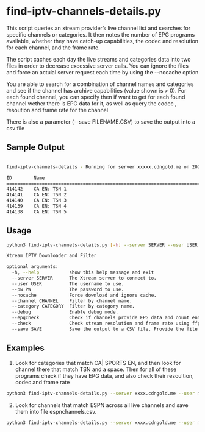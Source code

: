 # find-iptv-channels-details.py

This script queries an xtream provider’s live channel list and searches for specific channels or categories. It then notes the number of EPG programs available, whether they have catch-up capabilities, the codec and resolution for each channel, and the frame rate.

The script caches each day the live streams and categories data into two files in order to decrease excessive server calls.  You can ignore the files and force an actuial server request each time by using the --nocache option  

You are able to search for a combination of channel names and categories and see if the channel has archive capabilities (value shown is > 0). For each found channel, you can specify then if want to get for each found channel wether there is EPG data for it, as well as query the codec , resoution and frame rate for the channel

There is also a parameter (--save FILENAME.CSV) to save the output into a csv file  

## Sample Output

```bash

find-iptv-channels-details - Running for server xxxxx.cdngold.me on 2025-01-05 17:21

ID        Name                                                         Category                                Archive EPG  Codec   Resolution     Frame     
========================================================================================================================================================
414142    CA EN: TSN 1                                                 CA| SPORTS EN                           0       166  h264    1920x1080      30        
414141    CA EN: TSN 2                                                 CA| SPORTS EN                           0       139  h264    1920x1080      60        
414140    CA EN: TSN 3                                                 CA| SPORTS EN                           0       158  h264    960x540        60        
414139    CA EN: TSN 4                                                 CA| SPORTS EN                           0       169  h264    1280x720       30        
414138    CA EN: TSN 5                                                 CA| SPORTS EN                           0       166  h264    960x540        60        
```

## Usage

```bash
python3 find-iptv-channels-details.py [-h] --server SERVER --user USER --pw PW [--nocache] [--channel CHANNEL] [--category CATEGORY] [--debug] [--epgcheck] [--check] [--save SAVE]

Xtream IPTV Downloader and Filter

optional arguments:
  -h, --help           show this help message and exit
  --server SERVER      The Xtream server to connect to.
  --user USER          The username to use.
  --pw PW              The password to use.
  --nocache            Force download and ignore cache.
  --channel CHANNEL    Filter by channel name.
  --category CATEGORY  Filter by category name.
  --debug              Enable debug mode.
  --epgcheck           Check if channels provide EPG data and count entries.
  --check              Check stream resolution and frame rate using ffprobe.
  --save SAVE          Save the output to a CSV file. Provide the file name.
```

## Examples

1. Look for categories that match CA| SPORTS EN, and then look for channel there that match TSN and a space.  Then for all of these programs check if they have EPG data, and also check their resoultion, codec and frame rate
```bash
python3 find-iptv-channels-details.py --server xxxx.cdngold.me --user myusername --pw  secret --category "CA| SPORTS EN" --channel "TSN "  --check  --epgcheck
```

2. Look for channels that match ESPN across all live channels and save them into file espnchannels.csv. 
```bash
python3 find-iptv-channels-details.py --server xxxx.cdngold.me --user myusername --pw  secret  --channel "ESPN" --save "espnchannels.csv"
```